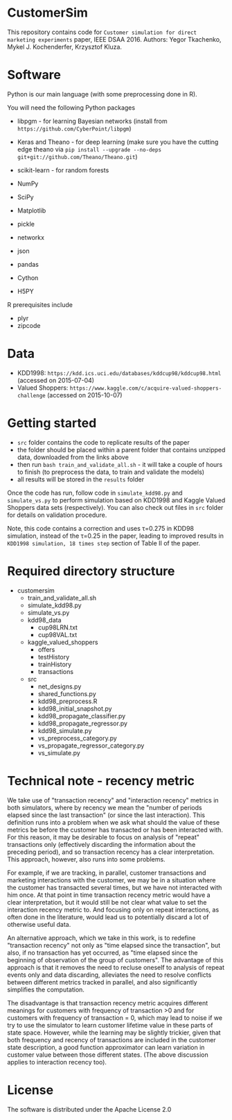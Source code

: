 # CustomerSim

This repository contains code for `Customer simulation for direct marketing experiments` paper, IEEE DSAA 2016. Authors: Yegor Tkachenko, Mykel J. Kochenderfer, Krzysztof Kluza.

# Software

Python is our main language (with some preprocessing done in R).

You will need the following Python packages

+ libpgm - for learning Bayesian networks (install from `https://github.com/CyberPoint/libpgm`)
+ Keras and Theano - for deep learning (make sure you have the cutting edge theano via `pip install --upgrade --no-deps git+git://github.com/Theano/Theano.git`)
+ scikit-learn - for random forests

+ NumPy
+ SciPy
+ Matplotlib
+ pickle
+ networkx
+ json
+ pandas
+ Cython
+ H5PY

R prerequisites include

+ plyr
+ zipcode

# Data

+ KDD1998: `https://kdd.ics.uci.edu/databases/kddcup98/kddcup98.html` (accessed on 2015-07-04)
+ Valued Shoppers: `https://www.kaggle.com/c/acquire-valued-shoppers-challenge` (accessed on 2015-10-07)

# Getting started

+ `src` folder contains the code to replicate results of the paper
+ the folder should be placed within a parent folder that contains unzipped data, downloaded from the links above
+ then run `bash train_and_validate_all.sh` - it will take a couple of hours to finish (to preprocess the data, to train and validate the models)
+ all results will be stored in the `results` folder

Once the code has run, follow code in `simulate_kdd98.py` and `simulate_vs.py` to perform simulation based on KDD1998 and Kaggle Valued Shoppers data sets (respectively). You can also check out files in `src` folder for details on validation procedure.

Note, this code contains a correction and uses &tau;=0.275 in KDD98 simulation, instead of the &tau;=0.25 in the paper, leading to improved results in `KDD1998 simulation, 18 times step` section of Table II of the paper.

# Required directory structure

+ customersim
	+ train_and_validate_all.sh
	+ simulate_kdd98.py
	+ simulate_vs.py
	+ kdd98_data
		+ cup98LRN.txt
		+ cup98VAL.txt
	+ kaggle_valued_shoppers
		+ offers
		+ testHistory
		+ trainHistory
		+ transactions
	+ src
		+ net_designs.py
		+ shared_functions.py
		+ kdd98_preprocess.R
		+ kdd98_initial_snapshot.py
		+ kdd98_propagate_classifier.py
		+ kdd98_propagate_regressor.py
		+ kdd98_simulate.py
		+ vs_preprocess_category.py
		+ vs_propagate_regressor_category.py
		+ vs_simulate.py

# Technical note - recency metric

We take use of "transaction recency" and "interaction recency" metrics in both simulators, where by recency we mean the "number of periods elapsed since the last transaction" (or since the last interaction). This definition runs into a problem when we ask what should the value of these metrics be before the customer has transacted or has been interacted with. For this reason, it may be desirable to focus on analysis of "repeat" transactions only (effectively discarding the information about the preceding period), and so transaction recency has a clear interpretation. This approach, however, also runs into some problems. 

For example, if we are tracking, in parallel, customer transactions and marketing interactions with the customer, we may be in a situation where the customer has transacted several times, but we have not interacted with him once. At that point in time transaction recency metric would have a clear interpretation, but it would still be not clear what value to set the interaction recency metric to. And focusing only on repeat interactions, as often done in the literature, would lead us to potentially discard a lot of otherwise useful data.

An alternative approach, which we take in this work, is to redefine "transaction recency" not only as "time elapsed since the transaction", but also, if no transaction has yet occurred, as "time elapsed since the beginning of observation of the group of customers". The advantage of this approach is that it removes the need to recluse oneself to analysis of repeat events only and data discarding, alleviates the need to resolve conflicts between different metrics tracked in parallel, and also significantly simplifies the computation. 

The disadvantage is that transaction recency metric acquires different meanings for customers with frequency of transaction >0 and for customers with frequency of transaction = 0, which may lead to noise if we try to use the simulator to learn customer lifetime value in these parts of state space. However, while the learning may be slightly trickier, given that both frequency and recency of transactions are included in the customer state description, a good function approximator can learn  variation in customer value between those different states. (The above discussion applies to interaction recency too).


# License

The software is distributed under the Apache License 2.0
